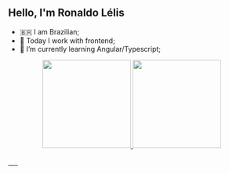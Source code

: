 ## Hello, I'm Ronaldo Lélis

- 🇧🇷 I am Brazilian;
- 🔭 Today I work with frontend;
- 🌱 I’m currently learning Angular/Typescript;

<div align="center">
  <a href="https://github.com/ronaldolelis">
  <img height="180em" src="https://github-readme-stats.vercel.app/api?username=ronaldolelis&show_icons=true&theme=dracula&include_all_commits=true&count_private=true"/>
  <img height="180em" src="https://github-readme-stats.vercel.app/api/top-langs/?username=ronaldolelis&layout=compact&langs_count=7&theme=dracula"/>
</div>
  
<div style="display: inline_block"><br>
  <img align="center" alt="" src="https://img.shields.io/badge/HTML5-E34F26?style=for-the-badge&logo=html5&logoColor=white">
  <img align="center" alt="" src="https://img.shields.io/badge/CSS3-1572B6?style=for-the-badge&logo=css3&logoColor=white">
  <img align="center" alt="" src="https://img.shields.io/badge/Sass-CC6699?style=for-the-badge&logo=sass&logoColor=white">
  <img align="center" alt="" src="https://img.shields.io/badge/Angular-DD0031?style=for-the-badge&logo=angular&logoColor=white">
  <img align="center" alt="" src="https://img.shields.io/badge/JavaScript-F7DF1E?style=for-the-badge&logo=javascript&logoColor=black">
  <img align="center" alt="" src="https://img.shields.io/badge/TypeScript-007ACC?style=for-the-badge&logo=typescript&logoColor=white">
</div>
  
 ##
